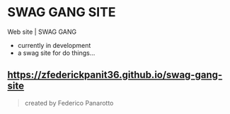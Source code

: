 # SWAG GANG SITE
Web site | SWAG GANG

- currently in development
- a swag site for do things...
## https://zfederickpanit36.github.io/swag-gang-site

> created by Federico Panarotto
